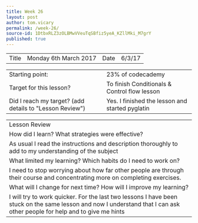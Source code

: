 ```yaml
---
title: Week 26
layout: post
author: tom.vicary
permalink: /week-26/
source-id: 1DtbxRLZ3zOLBMwVVeuTqSBfiz5yeA_KZllMki_M7grY
published: true
---
```

<table>
  <tr>
    <td>Title</td>
    <td>Monday 6th March 2017</td>
    <td>Date</td>
    <td>6/3/17</td>
  </tr>
</table>


<table>
  <tr>
    <td>Starting point:</td>
    <td>23% of codecademy</td>
  </tr>
  <tr>
    <td>Target for this lesson?</td>
    <td>To finish Conditionals & Control flow lesson</td>
  </tr>
  <tr>
    <td>Did I reach my target? 
(add details to "Lesson Review")</td>
    <td> Yes. I finished the lesson and started pyglatin</td>
  </tr>
</table>


<table>
  <tr>
    <td>Lesson Review</td>
  </tr>
  <tr>
    <td>How did I learn? What strategies were effective? </td>
  </tr>
  <tr>
    <td>As usual I read the instructions and description thoroughly to add to my understanding of the subject</td>
  </tr>
  <tr>
    <td>What limited my learning? Which habits do I need to work on? </td>
  </tr>
  <tr>
    <td>I need to stop worrying about how far other people are through their course and concentrating more on completing exercises.</td>
  </tr>
  <tr>
    <td>What will I change for next time? How will I improve my learning?</td>
  </tr>
  <tr>
    <td>I will try to work quicker. For the last two lessons I have been stuck on the same lesson and now I understand that I can ask other people for help and to give me hints</td>
  </tr>
</table>


